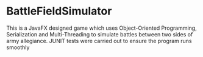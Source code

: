 # BattleFieldSimulator
This is a JavaFX designed game which uses Object-Oriented Programming, Serialization and Multi-Threading to simulate battles between two sides of army allegiance. JUNIT tests were carried out to ensure the program runs smoothly
